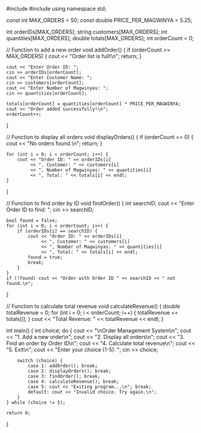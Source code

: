 #include <iostream>
#include <string>
using namespace std;

const int MAX_ORDERS = 50;
const double PRICE_PER_MAGWINYA = 5.25;

int orderIDs[MAX_ORDERS];
string customers[MAX_ORDERS];
int quantities[MAX_ORDERS];
double totals[MAX_ORDERS];
int orderCount = 0;

// Function to add a new order
void addOrder() {
    if (orderCount >= MAX_ORDERS) {
        cout << "Order list is full!\n";
        return;
    }

    cout << "Enter Order ID: ";
    cin >> orderIDs[orderCount];
    cout << "Enter Customer Name: ";
    cin >> customers[orderCount];
    cout << "Enter Number of Magwinyas: ";
    cin >> quantities[orderCount];

    totals[orderCount] = quantities[orderCount] * PRICE_PER_MAGWINYA;
    cout << "Order added successfully!\n";
    orderCount++;
}

// Function to display all orders
void displayOrders() {
    if (orderCount == 0) {
        cout << "No orders found.\n";
        return;
    }

    for (int i = 0; i < orderCount; i++) {
        cout << "Order ID: " << orderIDs[i]
             << ", Customer: " << customers[i]
             << ", Number of Magwinyas: " << quantities[i]
             << ", Total: " << totals[i] << endl;
    }
}

// Function to find order by ID
void findOrder() {
    int searchID;
    cout << "Enter Order ID to find: ";
    cin >> searchID;

    bool found = false;
    for (int i = 0; i < orderCount; i++) {
        if (orderIDs[i] == searchID) {
            cout << "Order ID: " << orderIDs[i]
                 << ", Customer: " << customers[i]
                 << ", Number of Magwinyas: " << quantities[i]
                 << ", Total: " << totals[i] << endl;
            found = true;
            break;
        }
    }
    if (!found) cout << "Order with Order ID " << searchID << " not found.\n";
}

// Function to calculate total revenue
void calculateRevenue() {
    double totalRevenue = 0;
    for (int i = 0; i < orderCount; i++) {
        totalRevenue += totals[i];
    }
    cout << "Total Revenue: " << totalRevenue << endl;
}

int main() {
    int choice;
    do {
        cout << "\nOrder Management System\n";
        cout << "1. Add a new order\n";
        cout << "2. Display all orders\n";
        cout << "3. Find an order by Order ID\n";
        cout << "4. Calculate total revenue\n";
        cout << "5. Exit\n";
        cout << "Enter your choice (1-5): ";
        cin >> choice;

        switch (choice) {
            case 1: addOrder(); break;
            case 2: displayOrders(); break;
            case 3: findOrder(); break;
            case 4: calculateRevenue(); break;
            case 5: cout << "Exiting program...\n"; break;
            default: cout << "Invalid choice. Try again.\n";
        }
    } while (choice != 5);

    return 0;
}
